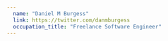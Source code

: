 ```yaml
---
  name: "Daniel M Burgess"
  link: https://twitter.com/danmburgess
  occupation_title: "Freelance Software Engineer"
---
```

